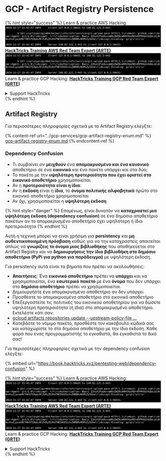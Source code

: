 # GCP - Artifact Registry Persistence

{% hint style="success" %}
Learn & practice AWS Hacking:<img src="../../../.gitbook/assets/image (1).png" alt="" data-size="line">[**HackTricks Training AWS Red Team Expert (ARTE)**](https://training.hacktricks.xyz/courses/arte)<img src="../../../.gitbook/assets/image (1).png" alt="" data-size="line">\
Learn & practice GCP Hacking: <img src="../../../.gitbook/assets/image (2).png" alt="" data-size="line">[**HackTricks Training GCP Red Team Expert (GRTE)**<img src="../../../.gitbook/assets/image (2).png" alt="" data-size="line">](https://training.hacktricks.xyz/courses/grte)

<details>

<summary>Support HackTricks</summary>

* Check the [**subscription plans**](https://github.com/sponsors/carlospolop)!
* **Join the** 💬 [**Discord group**](https://discord.gg/hRep4RUj7f) or the [**telegram group**](https://t.me/peass) or **follow** us on **Twitter** 🐦 [**@hacktricks\_live**](https://twitter.com/hacktricks\_live)**.**
* **Share hacking tricks by submitting PRs to the** [**HackTricks**](https://github.com/carlospolop/hacktricks) and [**HackTricks Cloud**](https://github.com/carlospolop/hacktricks-cloud) github repos.

</details>
{% endhint %}

## Artifact Registry

Για περισσότερες πληροφορίες σχετικά με το Artifact Registry ελέγξτε:

{% content-ref url="../gcp-services/gcp-artifact-registry-enum.md" %}
[gcp-artifact-registry-enum.md](../gcp-services/gcp-artifact-registry-enum.md)
{% endcontent-ref %}

### Dependency Confusion

* Τι συμβαίνει αν **μειχθούν** ένα **απομακρυσμένο και ένα κανονικό** αποθετήριο σε ένα **εικονικό** και ένα πακέτο υπάρχει και στα δύο;
* Το πακέτο με την **υψηλότερη προτεραιότητα που έχει οριστεί στο εικονικό αποθετήριο** χρησιμοποιείται
* Αν η **προτεραιότητα είναι η ίδια**:
* Αν η **έκδοση** είναι η **ίδια**, το **όνομα πολιτικής αλφαβητικά** πρώτο στο εικονικό αποθετήριο χρησιμοποιείται
* Αν όχι, χρησιμοποιείται η **υψηλότερη έκδοση**

{% hint style="danger" %}
Επομένως, είναι δυνατόν να **καταχραστεί μια υψηλότερη έκδοση (dependency confusion)** σε ένα δημόσιο αποθετήριο πακέτων αν το απομακρυσμένο αποθετήριο έχει υψηλότερη ή ίδια προτεραιότητα
{% endhint %}

Αυτή η τεχνική μπορεί να είναι χρήσιμη για **persistency** και **μη αυθεντικοποιημένη πρόσβαση** καθώς για να την καταχραστείς απαιτείται απλώς να **γνωρίζεις το όνομα μιας βιβλιοθήκης** που αποθηκεύεται στο Artifact Registry και να **δημιουργήσεις την ίδια βιβλιοθήκη στο δημόσιο αποθετήριο (PyPi για python για παράδειγμα)** με υψηλότερη έκδοση.

Για persistency αυτά είναι τα βήματα που πρέπει να ακολουθήσεις:

* **Απαιτήσεις**: Ένα **εικονικό αποθετήριο** πρέπει να **υπάρχει** και να χρησιμοποιείται, ένα **εσωτερικό πακέτο** με ένα **όνομα** που δεν υπάρχει στο **δημόσιο αποθετήριο** πρέπει να χρησιμοποιείται.
* Δημιουργήστε ένα απομακρυσμένο αποθετήριο αν δεν υπάρχει
* Προσθέστε το απομακρυσμένο αποθετήριο στο εικονικό αποθετήριο
* Επεξεργαστείτε τις πολιτικές του εικονικού αποθετηρίου για να δώσετε υψηλότερη προτεραιότητα (ή ίδια) στο απομακρυσμένο αποθετήριο.\
Εκτελέστε κάτι σαν:
* [gcloud artifacts repositories update --upstream-policy-file ...](https://cloud.google.com/sdk/gcloud/reference/artifacts/repositories/update#--upstream-policy-file)
* Κατεβάστε το νόμιμο πακέτο, προσθέστε τον κακόβουλο κώδικά σας και καταχωρίστε το στο δημόσιο αποθετήριο με την ίδια έκδοση. Κάθε φορά που ένας προγραμματιστής το εγκαθιστά, θα εγκαθιστά το δικό σας!

Για περισσότερες πληροφορίες σχετικά με την dependency confusion ελέγξτε:

{% embed url="https://book.hacktricks.xyz/pentesting-web/dependency-confusion" %}

{% hint style="success" %}
Learn & practice AWS Hacking:<img src="../../../.gitbook/assets/image (1).png" alt="" data-size="line">[**HackTricks Training AWS Red Team Expert (ARTE)**](https://training.hacktricks.xyz/courses/arte)<img src="../../../.gitbook/assets/image (1).png" alt="" data-size="line">\
Learn & practice GCP Hacking: <img src="../../../.gitbook/assets/image (2).png" alt="" data-size="line">[**HackTricks Training GCP Red Team Expert (GRTE)**<img src="../../../.gitbook/assets/image (2).png" alt="" data-size="line">](https://training.hacktricks.xyz/courses/grte)

<details>

<summary>Support HackTricks</summary>

* Check the [**subscription plans**](https://github.com/sponsors/carlospolop)!
* **Join the** 💬 [**Discord group**](https://discord.gg/hRep4RUj7f) or the [**telegram group**](https://t.me/peass) or **follow** us on **Twitter** 🐦 [**@hacktricks\_live**](https://twitter.com/hacktricks\_live)**.**
* **Share hacking tricks by submitting PRs to the** [**HackTricks**](https://github.com/carlospolop/hacktricks) and [**HackTricks Cloud**](https://github.com/carlospolop/hacktricks-cloud) github repos.

</details>
{% endhint %}
